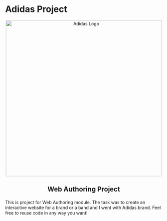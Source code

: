 # Adidas Project

<p align="center"><img  src="https://upload.wikimedia.org/wikipedia/commons/thumb/2/20/Adidas_Logo.svg/2000px-Adidas_Logo.svg.png" alt="Adidas Logo" width="500"/></p>

<h2><p align="center"> Web Authoring Project </p></h2>
This is project for Web Authoring module. The task was to create an interactive website for a brand or a band and I went with Adidas brand. Feel free to reuse code in any way you want!
